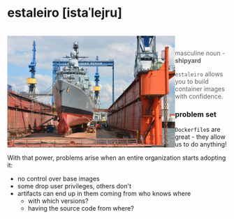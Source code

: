 # estaleiro [istaˈlejru]

<br />


<img align="left" width="384" height="256" src="https://github.com/cirocosta/estaleiro/raw/master/.github/shipyard.jpg" />

<br />


> masculine noun - **shipyard**

> `estaleiro` allows you to build container images with confidence.



### problem set

`Dockerfile`s are great - they allow us to do anything!

With that power, problems arise when an entire organization starts adopting it:

- no control over base images
- some drop user privileges, others don't
- artifacts can end up in them coming from who knows where
  - with which versions?
  - having the source code from where?

